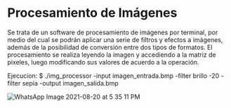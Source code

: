 # Procesamiento de Imágenes
Se trata de un software de procesamiento de imágenes por terminal, por medio del cual se podrán aplicar una serie de filtros y efectos a imágenes, además de la posibilidad de conversión entre dos tipos de formatos. El procesamiento se realiza leyendo la imagen y accediendo a la matriz de pixeles, luego modificando sus valores de acuerdo a la operación. 

Ejecucion:
$ ./img_processor -input imagen_entrada.bmp -filter brillo -20 -filter sepia -output imagen_salida.bmp

![WhatsApp Image 2021-08-20 at 5 35 11 PM](https://user-images.githubusercontent.com/72233852/130291139-7cad8008-c781-479b-9f8b-9151b600e786.jpeg)

